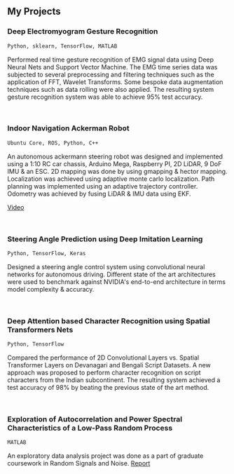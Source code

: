 ## My Projects

### Deep Electromyogram Gesture Recognition                                  
```markdown
Python, sklearn, TensorFlow, MATLAB
```
Performed real time gesture recognition of EMG signal data using Deep Neural Nets and Support Vector Machine. 
The EMG time series data was subjected to several preprocessing and filtering techniques such as the application of FFT, 
Wavelet Transforms. Some bespoke data augmentation techniques such as data rolling were also applied. 
The resulting system gesture recognition system was able to achieve 95% test accuracy.


&nbsp;

### Indoor Navigation Ackerman Robot
```markdown
Ubuntu Core, ROS, Python, C++
```
An autonomous ackermann steering robot was designed and implemented using a 1:10 RC car chassis, Arduino Mega,
Raspberry PI, 2D LiDAR, 9 DoF IMU & an ESC. 2D mapping was done by using gmapping & hector mapping.
Localization was achieved using adaptive monte carlo localization. Path planning was implemented using an
adaptive trajectory controller. Odometry was achieved by fusing LiDAR & IMU data using EKF.

[Video](https://drive.google.com/open?id=1a6H54wzrnHYUlIO4O2Qargi1D8rjwzhT)

&nbsp;

### Steering Angle Prediction using Deep Imitation Learning
```markdown
Python, TensorFlow, Keras
```
Designed a steering angle control system using convolutional neural networks for autonomous driving. 
Different state of the art architectures were used to benchmark against NVIDIA's end-to-end 
architecture in terms model complexity & accuracy.


&nbsp;

### Deep Attention based Character Recognition using Spatial Transformers Nets
```markdown
Python, TensorFlow
```
Compared the performance of 2D Convolutional Layers vs. Spatial Transformer Layers on Devanagari and Bengali Script Datasets.
A new approach was proposed to perform character recognition on script characters from the Indian subcontinent. 
The resulting system achieved a test accuracy of 98% by beating the previous state of the art method.


&nbsp;

### Exploration of Autocorrelation and Power Spectral Characteristics of a Low-Pass Random Process
```markdown
MATLAB
```
An exploratory data analysis project was done as a part of graduate coursework in Random Signals and Noise.
[Report](https://drive.google.com/open?id=1Qw-WtVVEkUPZthruNtmrdPY4QebIL1b6)
